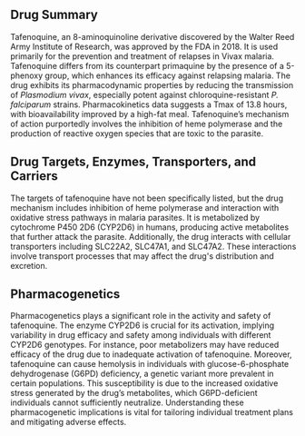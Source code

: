 ## Drug Summary
Tafenoquine, an 8-aminoquinoline derivative discovered by the Walter Reed Army Institute of Research, was approved by the FDA in 2018. It is used primarily for the prevention and treatment of relapses in Vivax malaria. Tafenoquine differs from its counterpart primaquine by the presence of a 5-phenoxy group, which enhances its efficacy against relapsing malaria. The drug exhibits its pharmacodynamic properties by reducing the transmission of _Plasmodium vivax_, especially potent against chloroquine-resistant _P. falciparum_ strains. Pharmacokinetics data suggests a Tmax of 13.8 hours, with bioavailability improved by a high-fat meal. Tafenoquine’s mechanism of action purportedly involves the inhibition of heme polymerase and the production of reactive oxygen species that are toxic to the parasite.

## Drug Targets, Enzymes, Transporters, and Carriers
The targets of tafenoquine have not been specifically listed, but the drug mechanism includes inhibition of heme polymerase and interaction with oxidative stress pathways in malaria parasites. It is metabolized by cytochrome P450 2D6 (CYP2D6) in humans, producing active metabolites that further attack the parasite. Additionally, the drug interacts with cellular transporters including SLC22A2, SLC47A1, and SLC47A2. These interactions involve transport processes that may affect the drug's distribution and excretion. 

## Pharmacogenetics
Pharmacogenetics plays a significant role in the activity and safety of tafenoquine. The enzyme CYP2D6 is crucial for its activation, implying variability in drug efficacy and safety among individuals with different CYP2D6 genotypes. For instance, poor metabolizers may have reduced efficacy of the drug due to inadequate activation of tafenoquine. Moreover, tafenoquine can cause hemolysis in individuals with glucose-6-phosphate dehydrogenase (G6PD) deficiency, a genetic variant more prevalent in certain populations. This susceptibility is due to the increased oxidative stress generated by the drug’s metabolites, which G6PD-deficient individuals cannot sufficiently neutralize. Understanding these pharmacogenetic implications is vital for tailoring individual treatment plans and mitigating adverse effects.